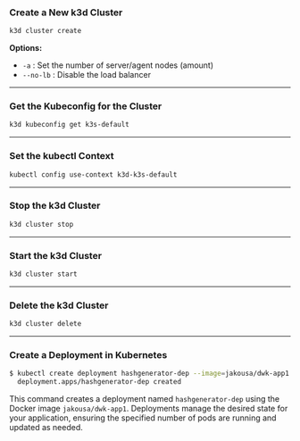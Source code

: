 ### Create a New k3d Cluster

```bash
k3d cluster create
```

**Options:**

- `-a` : Set the number of server/agent nodes (amount)
- `--no-lb` : Disable the load balancer

---

### Get the Kubeconfig for the Cluster

```bash
k3d kubeconfig get k3s-default
```

---

### Set the kubectl Context

```bash
kubectl config use-context k3d-k3s-default
```

---

### Stop the k3d Cluster

```bash
k3d cluster stop
```

---

### Start the k3d Cluster

```bash
k3d cluster start
```

---

### Delete the k3d Cluster

```bash
k3d cluster delete
```

---

### Create a Deployment in Kubernetes

```bash
$ kubectl create deployment hashgenerator-dep --image=jakousa/dwk-app1
  deployment.apps/hashgenerator-dep created
```

This command creates a deployment named `hashgenerator-dep` using the Docker image `jakousa/dwk-app1`. Deployments manage the desired state for your application, ensuring the specified number of pods are running and updated as needed.

